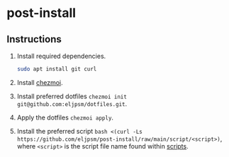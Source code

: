 # post-install

## Instructions

1. Install required dependencies.
   
   ```bash
   sudo apt install git curl
   ```

2. Install [chezmoi](https://www.chezmoi.io/install/).
3. Install preferred dotfiles
   `chezmoi init git@github.com:eljpsm/dotfiles.git`.
4. Apply the dotfiles `chezmoi apply`.
5. Install the preferred script `bash <(curl -Ls https://github.com/eljpsm/post-install/raw/main/script/<script>)`,
   where `<script>` is the script file name found within [scripts](./scripts).
